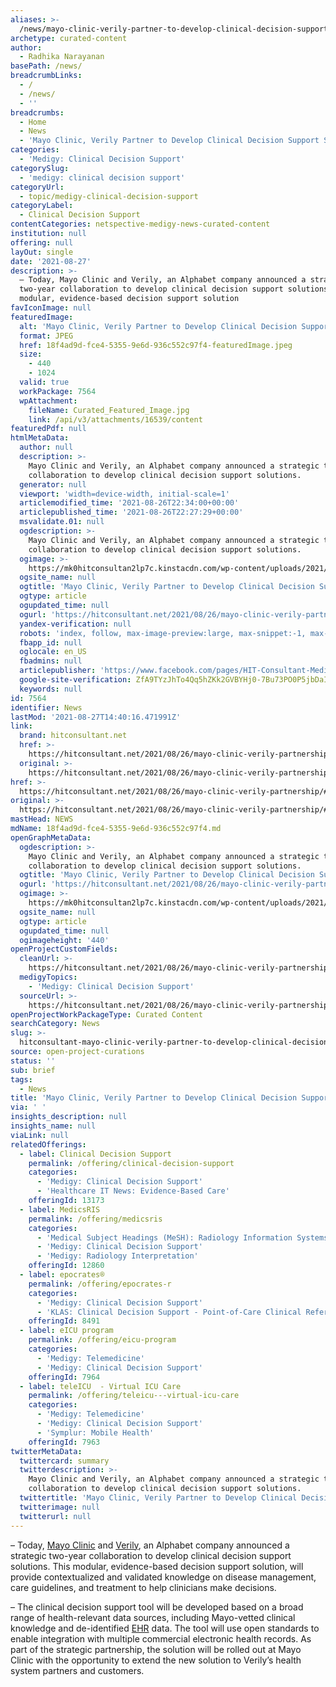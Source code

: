 ```yaml
---
aliases: >-
  /news/mayo-clinic-verily-partner-to-develop-clinical-decision-support-solutions
archetype: curated-content
author:
  - Radhika Narayanan
basePath: /news/
breadcrumbLinks:
  - /
  - /news/
  - ''
breadcrumbs:
  - Home
  - News
  - 'Mayo Clinic, Verily Partner to Develop Clinical Decision Support Solutions'
categories:
  - 'Medigy: Clinical Decision Support'
categorySlug:
  - 'medigy: clinical decision support'
categoryUrl:
  - topic/medigy-clinical-decision-support
categoryLabel:
  - Clinical Decision Support
contentCategories: netspective-medigy-news-curated-content
institution: null
offering: null
layOut: single
date: '2021-08-27'
description: >-
  – Today, Mayo Clinic and Verily, an Alphabet company announced a strategic
  two-year collaboration to develop clinical decision support solutions. This
  modular, evidence-based decision support solution
favIconImage: null
featuredImage:
  alt: 'Mayo Clinic, Verily Partner to Develop Clinical Decision Support Solutions'
  format: JPEG
  href: 18f4ad9d-fce4-5355-9e6d-936c552c97f4-featuredImage.jpeg
  size:
    - 440
    - 1024
  valid: true
  workPackage: 7564
  wpAttachment:
    fileName: Curated_Featured_Image.jpg
    link: /api/v3/attachments/16539/content
featuredPdf: null
htmlMetaData:
  author: null
  description: >-
    Mayo Clinic and Verily, an Alphabet company announced a strategic two-year
    collaboration to develop clinical decision support solutions.
  generator: null
  viewport: 'width=device-width, initial-scale=1'
  articlemodified_time: '2021-08-26T22:34:00+00:00'
  articlepublished_time: '2021-08-26T22:27:29+00:00'
  msvalidate.01: null
  ogdescription: >-
    Mayo Clinic and Verily, an Alphabet company announced a strategic two-year
    collaboration to develop clinical decision support solutions.
  ogimage: >-
    https://mk0hitconsultan2lp7c.kinstacdn.com/wp-content/uploads/2021/08/Mayo-Clinic.jpg
  ogsite_name: null
  ogtitle: 'Mayo Clinic, Verily Partner to Develop Clinical Decision Support Solutions'
  ogtype: article
  ogupdated_time: null
  ogurl: 'https://hitconsultant.net/2021/08/26/mayo-clinic-verily-partnership/'
  yandex-verification: null
  robots: 'index, follow, max-image-preview:large, max-snippet:-1, max-video-preview:-1'
  fbapp_id: null
  oglocale: en_US
  fbadmins: null
  articlepublisher: 'https://www.facebook.com/pages/HIT-Consultant-Media/302199219847409'
  google-site-verification: ZfA9TYzJhTo4Qq5hZKk2GVBYHj0-7Bu73PO0P5jbDaI
  keywords: null
id: 7564
identifier: News
lastMod: '2021-08-27T14:40:16.471991Z'
link:
  brand: hitconsultant.net
  href: >-
    https://hitconsultant.net/2021/08/26/mayo-clinic-verily-partnership/#.YSj3kI5KhPY
  original: >-
    https://hitconsultant.net/2021/08/26/mayo-clinic-verily-partnership/#.YSj3kI5KhPY
href: >-
  https://hitconsultant.net/2021/08/26/mayo-clinic-verily-partnership/#.YSj3kI5KhPY
original: >-
  https://hitconsultant.net/2021/08/26/mayo-clinic-verily-partnership/#.YSj3kI5KhPY
mastHead: NEWS
mdName: 18f4ad9d-fce4-5355-9e6d-936c552c97f4.md
openGraphMetaData:
  ogdescription: >-
    Mayo Clinic and Verily, an Alphabet company announced a strategic two-year
    collaboration to develop clinical decision support solutions.
  ogtitle: 'Mayo Clinic, Verily Partner to Develop Clinical Decision Support Solutions'
  ogurl: 'https://hitconsultant.net/2021/08/26/mayo-clinic-verily-partnership/'
  ogimage: >-
    https://mk0hitconsultan2lp7c.kinstacdn.com/wp-content/uploads/2021/08/Mayo-Clinic.jpg
  ogsite_name: null
  ogtype: article
  ogupdated_time: null
  ogimageheight: '440'
openProjectCustomFields:
  cleanUrl: >-
    https://hitconsultant.net/2021/08/26/mayo-clinic-verily-partnership/#.YSj3kI5KhPY
  medigyTopics:
    - 'Medigy: Clinical Decision Support'
  sourceUrl: >-
    https://hitconsultant.net/2021/08/26/mayo-clinic-verily-partnership/#.YSj3kI5KhPY
openProjectWorkPackageType: Curated Content
searchCategory: News
slug: >-
  hitconsultant-mayo-clinic-verily-partner-to-develop-clinical-decision-support-solutions
source: open-project-curations
status: ''
sub: brief
tags:
  - News
title: 'Mayo Clinic, Verily Partner to Develop Clinical Decision Support Solutions'
via: ' '
insights_description: null
insights_name: null
viaLink: null
relatedOfferings:
  - label: Clinical Decision Support
    permalink: /offering/clinical-decision-support
    categories:
      - 'Medigy: Clinical Decision Support'
      - 'Healthcare IT News: Evidence-Based Care'
    offeringId: 13173
  - label: MedicsRIS
    permalink: /offering/medicsris
    categories:
      - 'Medical Subject Headings (MeSH): Radiology Information Systems'
      - 'Medigy: Clinical Decision Support'
      - 'Medigy: Radiology Interpretation'
    offeringId: 12860
  - label: epocrates®
    permalink: /offering/epocrates-r
    categories:
      - 'Medigy: Clinical Decision Support'
      - 'KLAS: Clinical Decision Support - Point-of-Care Clinical Reference'
    offeringId: 8491
  - label: eICU program
    permalink: /offering/eicu-program
    categories:
      - 'Medigy: Telemedicine'
      - 'Medigy: Clinical Decision Support'
    offeringId: 7964
  - label: teleICU  - Virtual ICU Care
    permalink: /offering/teleicu---virtual-icu-care
    categories:
      - 'Medigy: Telemedicine'
      - 'Medigy: Clinical Decision Support'
      - 'Symplur: Mobile Health'
    offeringId: 7963
twitterMetaData:
  twittercard: summary
  twitterdescription: >-
    Mayo Clinic and Verily, an Alphabet company announced a strategic two-year
    collaboration to develop clinical decision support solutions.
  twittertitle: 'Mayo Clinic, Verily Partner to Develop Clinical Decision Support Solutions'
  twitterimage: null
  twitterurl: null
---
```

<p>– Today, <a href="https://www.mayoclinic.org/">Mayo Clinic</a> and <a href="http://verily.com/">Verily</a>, an Alphabet company announced a strategic two-year collaboration to develop clinical decision support solutions. This modular, evidence-based decision support solution, will provide contextualized and validated knowledge on disease management, care guidelines, and treatment to help clinicians make decisions.</p><p>– The clinical decision support tool will be developed based on a broad range of health-relevant data sources, including Mayo-vetted clinical knowledge and de-identified <a href="https://hitconsultant.net/category/emr-ehr/">EHR</a> data. The tool will use open standards to enable integration with multiple commercial electronic health records. As part of the strategic partnership, the solution will be rolled out at Mayo Clinic with the opportunity to extend the new solution to Verily’s health system partners and customers.</p>